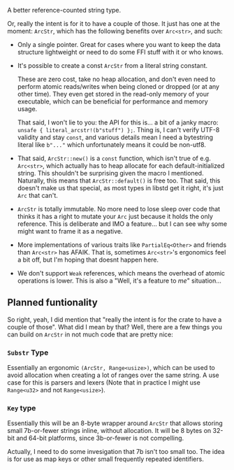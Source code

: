 
A better reference-counted string type.

Or, really the intent is for it to have a couple of those. It just has one at the moment: `ArcStr`, which has the following benefits over `Arc<str>`, and such:

- Only a single pointer. Great for cases where you want to keep the data structure lightweight or need to do some FFI stuff with it or who knows.

- It's possible to create a const `ArcStr` from a literal string constant.

  These are zero cost, take no heap allocation, and don't even need to perform atomic reads/writes when being cloned or dropped (or at any other time). They even get stored in the read-only memory of your executable, which can be beneficial for performance and memory usage.

  That said, I won't lie to you: the API for this is... a bit of a janky macro: `unsafe { literal_arcstr!(b"stuff") };`. Thing is, I can't verify UTF-8 validity and stay `const`, and various details mean I need a bytestring literal like `b"..."` which unfortunately means it could be non-utf8.

- That said, `ArcStr::new()` is a `const` function, which isn't true of e.g. `Arc<str>`, which actually has to heap allocate for each default-initialized string. This shouldn't be surprising given the macro I mentioned. Naturally, this means that `ArcStr::default()` is free too. That said, this doesn't make us that special, as most types in libstd get it right, it's just `Arc` that can't.

- `ArcStr` is totally immutable. No more need to lose sleep over code that thinks it has a right to mutate your `Arc` just because it holds the only reference. This is deliberate and IMO a feature... but I can see why some might want to frame it as a negative.

- More implementations of various traits like `PartialEq<Other>` and friends than `Arc<str>` has AFAIK. That is, sometimes `Arc<str>`'s ergonomics feel a bit off, but I'm hoping that doesnt happen here.

- We don't support `Weak` references, which means the overhead of atomic operations is lower. This is also a "Well, it's a feature to *me*" situation...

## Planned funtionality

So right, yeah, I did mention that "really the intent is for the crate to have a couple of those". What did I mean by that? Well, there are a few things you can build on `ArcStr` in not much code that are pretty nice:

### `Substr` Type

Essentially an ergonomic `(ArcStr, Range<usize>)`, which can be used to
avoid allocation when creating a lot of ranges over the same string. A use
case for this is parsers and lexers (Note that in practice I might use
`Range<u32>` and not `Range<usize>`).

### `Key` type

Essentially this will be an 8-byte wrapper around `ArcStr` that allows
storing small 7b-or-fewer strings inline, without allocation. It will be 8
bytes on 32-bit and 64-bit platforms, since 3b-or-fewer is not compelling.

Actually, I need to do some invesigation that 7b isn't too small too. The
idea is for use as map keys or other small frequently repeated identifiers.


